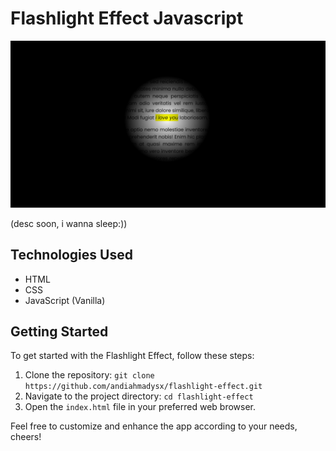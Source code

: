 
# Flashlight Effect Javascript

![Weight Converter App](https://github.com/andiahmadysx/flashlight-effect/blob/main/images/screenshot.png?raw=true)

(desc soon, i wanna sleep:))

## Technologies Used

- HTML
- CSS
- JavaScript (Vanilla)

## Getting Started

To get started with the Flashlight Effect, follow these steps:

1. Clone the repository: `git clone https://github.com/andiahmadysx/flashlight-effect.git`
2. Navigate to the project directory: `cd flashlight-effect`
3. Open the `index.html` file in your preferred web browser.

Feel free to customize and enhance the app according to your needs, cheers!